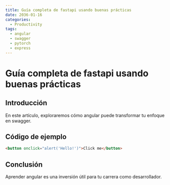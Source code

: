 ```yaml
---
title: Guía completa de fastapi usando buenas prácticas
date: 2036-01-16
categories:
  - Productivity
tags:
  - angular
  - swagger
  - pytorch
  - express
---
```


# Guía completa de fastapi usando buenas prácticas

## Introducción

En este artículo, exploraremos cómo angular puede transformar tu enfoque en swagger.

## Código de ejemplo

```html
<button onclick="alert('Hello!')">Click me</button>
```

## Conclusión

Aprender angular es una inversión útil para tu carrera como desarrollador.
